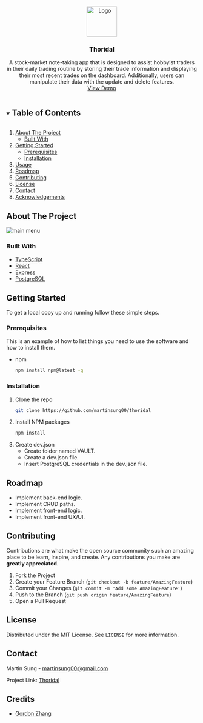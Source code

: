 <!-- PROJECT LOGO -->
<br />
<p align="center">
  <a href="https://github.com/martinsung00/thoridal">
    <img src="https://user-images.githubusercontent.com/61127851/108801869-b6837e80-754b-11eb-948f-7dae0d78a7f5.png" alt="Logo" width="80" height="80">
  </a>

  <h3 align="center">Thoridal</h3>

  <p align="center">
    A stock-market note-taking app that is designed to assist hobbyist traders in their daily trading routine by storing their trade information and displaying their most recent trades on the dashboard. Additionally, users can manipulate their data with the update and delete features.
    <br />
    <a href="https://user-images.githubusercontent.com/61127851/108801927-d74bd400-754b-11eb-8c81-987435ba4fc6.mov">View Demo</a>
  </p>
</p>



<!-- TABLE OF CONTENTS -->
<details open="open">
  <summary><h2 style="display: inline-block">Table of Contents</h2></summary>
  <ol>
    <li>
      <a href="#about-the-project">About The Project</a>
      <ul>
        <li><a href="#built-with">Built With</a></li>
      </ul>
    </li>
    <li>
      <a href="#getting-started">Getting Started</a>
      <ul>
        <li><a href="#prerequisites">Prerequisites</a></li>
        <li><a href="#installation">Installation</a></li>
      </ul>
    </li>
    <li><a href="#usage">Usage</a></li>
    <li><a href="#roadmap">Roadmap</a></li>
    <li><a href="#contributing">Contributing</a></li>
    <li><a href="#license">License</a></li>
    <li><a href="#contact">Contact</a></li>
    <li><a href="#acknowledgements">Acknowledgements</a></li>
  </ol>
</details>



<!-- ABOUT THE PROJECT -->
## About The Project

<img src="https://user-images.githubusercontent.com/61127851/108802416-14fd2c80-754d-11eb-9339-222e6e86fc4e.png" alt="main menu">

### Built With

* [TypeScript]()
* [React]()
* [Express]()
* [PostgreSQL]()



<!-- GETTING STARTED -->
## Getting Started

To get a local copy up and running follow these simple steps.

### Prerequisites

This is an example of how to list things you need to use the software and how to install them.
* npm
  ```sh
  npm install npm@latest -g
  ```

### Installation

1. Clone the repo
   ```sh
   git clone https://github.com/martinsung00/thoridal
   ```
2. Install NPM packages
   ```sh
   npm install
   ```
3. Create dev.json
   - Create folder named VAULT.
   - Create a dev.json file.
   - Insert PostgreSQL credentials in the dev.json file.


<!-- ROADMAP -->
## Roadmap
- Implement back-end logic.
- Implement CRUD paths.
- Implement front-end logic.
- Implement front-end UX/UI.


<!-- CONTRIBUTING -->
## Contributing

Contributions are what make the open source community such an amazing place to be learn, inspire, and create. Any contributions you make are **greatly appreciated**.

1. Fork the Project
2. Create your Feature Branch (`git checkout -b feature/AmazingFeature`)
3. Commit your Changes (`git commit -m 'Add some AmazingFeature'`)
4. Push to the Branch (`git push origin feature/AmazingFeature`)
5. Open a Pull Request



<!-- LICENSE -->
## License

Distributed under the MIT License. See `LICENSE` for more information.



<!-- CONTACT -->
## Contact

Martin Sung - martinsung00@gmail.com

Project Link: [Thoridal](https://github.com/martinsung00/thoridal)



<!-- CREDITS -->
## Credits

* [Gordon Zhang](https://github.com/zwilhelmm)
